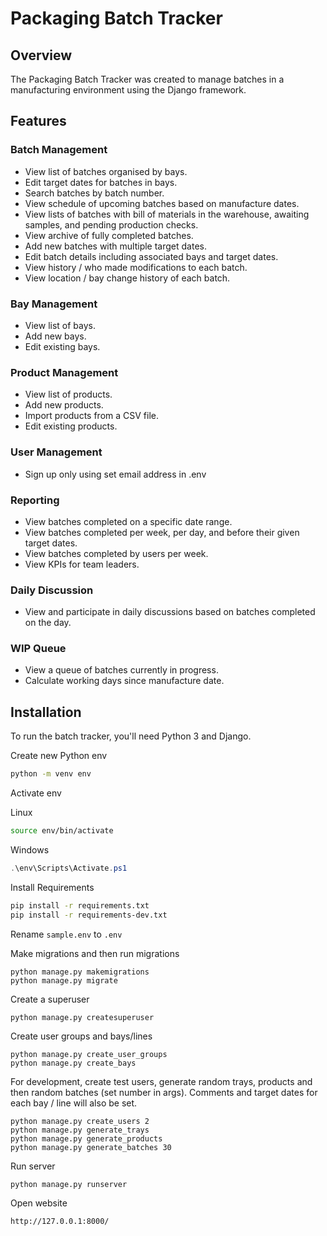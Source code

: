 # Packaging Batch Tracker

## Overview

The Packaging Batch Tracker was created to manage batches in a manufacturing environment using the Django framework.

## Features

### Batch Management
- View list of batches organised by bays.
- Edit target dates for batches in bays.
- Search batches by batch number.
- View schedule of upcoming batches based on manufacture dates.
- View lists of batches with bill of materials in the warehouse, awaiting samples, and pending production checks.
- View archive of fully completed batches.
- Add new batches with multiple target dates.
- Edit batch details including associated bays and target dates.
- View history / who made modifications to each batch.
- View location / bay change history of each batch.

### Bay Management
- View list of bays.
- Add new bays.
- Edit existing bays.

### Product Management
- View list of products.
- Add new products.
- Import products from a CSV file.
- Edit existing products.

### User Management
- Sign up only using set email address in .env

### Reporting
- View batches completed on a specific date range.
- View batches completed per week, per day, and before their given target dates.
- View batches completed by users per week.
- View KPIs for team leaders.

### Daily Discussion
- View and participate in daily discussions based on batches completed on the day.

### WIP Queue
- View a queue of batches currently in progress.
- Calculate working days since manufacture date.

## Installation

To run the batch tracker, you'll need Python 3 and Django. 

Create new Python env

```bash
python -m venv env
```

Activate env

Linux
```bash
source env/bin/activate
```

Windows
```ps1
.\env\Scripts\Activate.ps1
```

Install Requirements

```bash
pip install -r requirements.txt
pip install -r requirements-dev.txt
```

Rename ```sample.env``` to ```.env```

Make migrations and then run migrations
```
python manage.py makemigrations
python manage.py migrate
```

Create a superuser
```
python manage.py createsuperuser
```

Create user groups and bays/lines
```
python manage.py create_user_groups
python manage.py create_bays
```

For development, create test users, generate random trays, products and then random batches (set number in args). Comments and target dates for each bay / line will also be set.
```
python manage.py create_users 2
python manage.py generate_trays
python manage.py generate_products
python manage.py generate_batches 30
```

Run server
```
python manage.py runserver
```

Open website
```
http://127.0.0.1:8000/
```